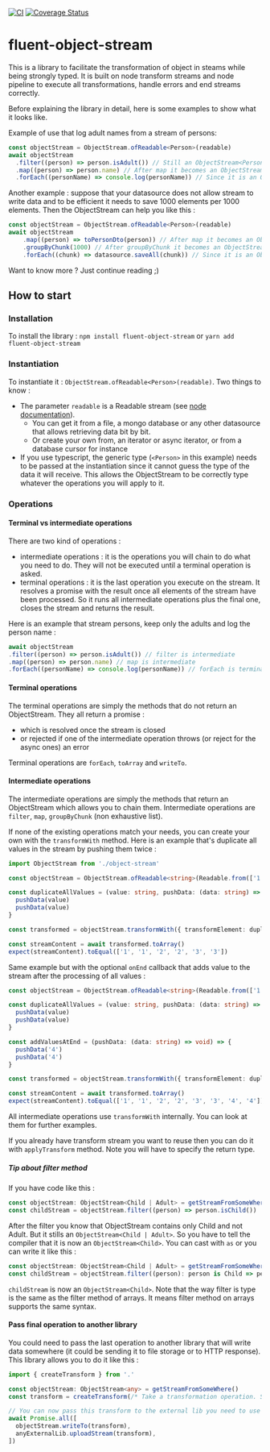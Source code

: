 [![CI](https://github.com/vdizengremel/fluent-object-stream/actions/workflows/ci.yml/badge.svg?branch=main)](https://github.com/vdizengremel/fluent-object-stream/actions/workflows/ci.yml)
[![Coverage Status](https://coveralls.io/repos/github/vdizengremel/fluent-object-stream/badge.svg?branch=main)](https://coveralls.io/github/vdizengremel/fluent-object-stream?branch=main)

# fluent-object-stream
This is a library to facilitate the transformation of object in steams while being strongly typed.
It is built on node transform streams and node pipeline to execute all transformations, handle errors and end streams correctly.

Before explaining the library in detail, here is some examples to show what it looks like.

Example of use that log adult names from a stream of persons:
```typescript
const objectStream = ObjectStream.ofReadable<Person>(readable)
await objectStream
  .filter((person) => person.isAdult()) // Still an ObjectStream<Person>
  .map((person) => person.name) // After map it becomes an ObjectStream<string>
  .forEach((personName) => console.log(personName)) // Since it is an ObjectStream<string>, personName is a string
```

Another example : suppose that your datasource does not allow stream to write data and to be efficient it needs to save 1000 elements per 1000 elements. Then the ObjectStream can help you like this :
```typescript
const objectStream = ObjectStream.ofReadable<Person>(readable)
await objectStream
    .map((person) => toPersonDto(person)) // After map it becomes an ObjectStream<PersonDto>
    .groupByChunk(1000) // After groupByChunk it becomes an ObjectStream<PersonDto[]>
    .forEach((chunk) => datasource.saveAll(chunk)) // Since it is an ObjectStream<PersonDto[]>, chunk is an array of PersonDto containing 1000 elements (except for the last call of course where it gives the remaining elemets) 
```

Want to know more ? Just continue reading ;) 

## How to start

### Installation

To install the library :
`npm install fluent-object-stream` or `yarn add fluent-object-stream`

### Instantiation
To instantiate it : `ObjectStream.ofReadable<Person>(readable)`. 
Two things to know :
- The parameter `readable` is a Readable stream (see [node documentation](https://nodejs.org/api/stream.html)).
  - You can get it from a file, a mongo database or any other datasource that allows retrieving data bit by bit.
  - Or create your own from, an iterator or async iterator, or from a database cursor for instance
- If you use typescript, the generic type (`<Person>` in this example) needs to be passed at the instantiation since it cannot guess the type of the data it will receive.
This allows the ObjectStream to be correctly type whatever the operations you will apply to it.

### Operations
#### Terminal vs intermediate operations
There are two kind of operations :
- intermediate operations : it is the operations you will chain to do what you need to do. They will not be executed until a terminal operation is asked.
- terminal operations : it is the last operation you execute on the stream. It resolves a promise with the result once all elements of the stream have been processed.
  So it runs all intermediate operations plus the final one, closes the stream and returns the result. 

Here is an example that stream persons, keep only the adults and log the person name :
```typescript
await objectStream
.filter((person) => person.isAdult()) // filter is intermediate
.map((person) => person.name) // map is intermediate
.forEach((personName) => console.log(personName)) // forEach is terminal
```

#### Terminal operations
The terminal operations are simply the methods that do not return an ObjectStream. 
They all return a promise :
- which is resolved once the stream is closed
- or rejected if one of the intermediate operation throws (or reject for the async ones) an error

Terminal operations are `forEach`, `toArray` and `writeTo`.


#### Intermediate operations
The intermediate operations are simply the methods that return an ObjectStream which allows you to chain them.
Intermediate operations are `filter`, `map`, `groupByChunk` (non exhaustive list).

If none of the existing operations match your needs, you can create your own with the `transformWith` method.
Here is an example that's duplicate all values in the stream by pushing them twice :

```typescript
import ObjectStream from './object-stream'

const objectStream = ObjectStream.ofReadable<string>(Readable.from(['1', '2', '3']))

const duplicateAllValues = (value: string, pushData: (data: string) => void) => {
  pushData(value)
  pushData(value)
}

const transformed = objectStream.transformWith({ transformElement: duplicateAllValues })

const streamContent = await transformed.toArray()
expect(streamContent).toEqual(['1', '1', '2', '2', '3', '3'])
```

Same example but with the optional `onEnd` callback that adds value to the stream after the processing of all values :
```typescript
const objectStream = ObjectStream.ofReadable<string>(Readable.from(['1', '2', '3']))

const duplicateAllValues = (value: string, pushData: (data: string) => void) => {
  pushData(value)
  pushData(value)
}

const addValuesAtEnd = (pushData: (data: string) => void) => {
  pushData('4')
  pushData('4')
}

const transformed = objectStream.transformWith({ transformElement: duplicateAllValues, onEnd: addValuesAtEnd })

const streamContent = await transformed.toArray()
expect(streamContent).toEqual(['1', '1', '2', '2', '3', '3', '4', '4'])
```

All intermediate operations use `transformWith` internally. You can look at them for further examples.

If you already have transform stream you want to reuse then you can do it with `applyTransform` method. Note you will have to specify the return type.

##### Tip about filter method
If you have code like this :

```typescript
const objectStream: ObjectStream<Child | Adult> = getStreamFromSomeWhere()
const childStream = objectStream.filter((person) => person.isChild())
```
After the filter you know that ObjectStream contains only Child and not Adult. But it stills an `ObjectStream<Child | Adult>`. So you have to tell the compiler that it is now an `ObjectStream<Child>`.
You can cast with `as` or you can write it like this :

```typescript
const objectStream: ObjectStream<Child | Adult> = getStreamFromSomeWhere()
const childStream = objectStream.filter((person): person is Child => person.isChild())
```

`childStream` is now an `ObjectStream<Child>`. Note that the way filter is type is the same as the filter method of arrays. It means filter method on arrays supports the same syntax.

#### Pass final operation to another library
You could need to pass the last operation to another library that will write data somewhere (it could be sending it to file storage or to HTTP response). This library allows you to do it like this :

```typescript
import { createTransform } from '.'

const objectStream: ObjectStream<any> = getStreamFromSomeWhere()
const transform = createTransform(/* Take a transformation operation. See documentation on this exported function from this lib. */)

// You can now pass this transform to the external lib you need to use and then write your data into it like this :
await Promise.all([
  objectStream.writeTo(transform),
  anyExternalLib.uploadStream(transform),
])
```
